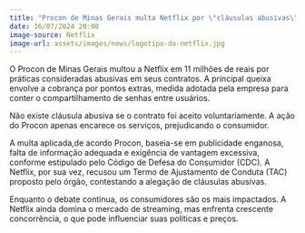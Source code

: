 ```yaml
---
title: "Procon de Minas Gerais multa Netflix por \"cláusulas abusivas\""
date: 16/07/2024 20:00
image-source: Netflix
image-url: assets/images/news/logotipo-da-netflix.jpg
---
```


O Procon de Minas Gerais multou a Netflix em 11 milhões de reais por práticas consideradas abusivas em seus contratos. A principal queixa envolve a cobrança por pontos extras, medida adotada pela empresa para conter o compartilhamento de senhas entre usuários.

Não existe cláusula abusiva se o contrato foi aceito voluntariamente. A ação do Procon apenas encarece os serviços, prejudicando o consumidor.

A multa aplicada,de acordo Procon, baseia-se em publicidade enganosa, falta de informação adequada e exigência de vantagem excessiva, conforme estipulado pelo Código de Defesa do Consumidor (CDC). A Netflix, por sua vez, recusou um Termo de Ajustamento de Conduta (TAC) proposto pelo órgão, contestando a alegação de cláusulas abusivas.

Enquanto o debate continua, os consumidores são os mais impactados. A Netflix ainda domina o mercado de streaming, mas enfrenta crescente concorrência, o que pode influenciar suas políticas e preços.